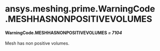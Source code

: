<a id="ansys-meshing-prime-warningcode-meshhasnonpositivevolumes"></a>

# ansys.meshing.prime.WarningCode.MESHHASNONPOSITIVEVOLUMES

<a id="ansys.meshing.prime.WarningCode.MESHHASNONPOSITIVEVOLUMES"></a>

#### WarningCode.MESHHASNONPOSITIVEVOLUMES *= 7104*

Mesh has non positive volumes.

<!-- !! processed by numpydoc !! -->
